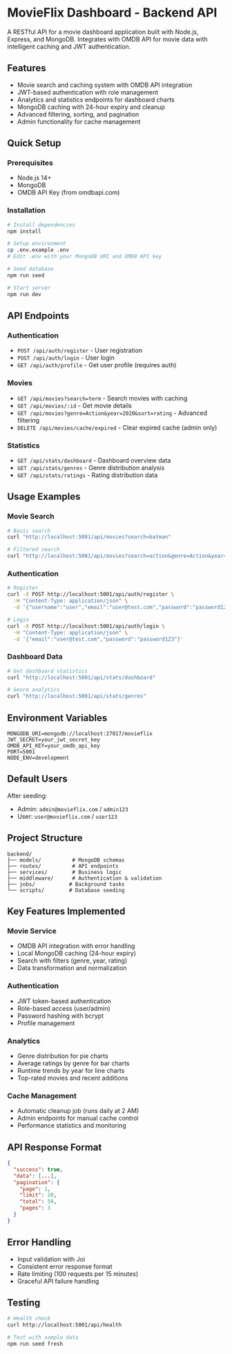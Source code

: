 # MovieFlix Dashboard - Backend API

A RESTful API for a movie dashboard application built with Node.js, Express, and MongoDB. Integrates with OMDB API for movie data with intelligent caching and JWT authentication.

## Features

- Movie search and caching system with OMDB API integration
- JWT-based authentication with role management
- Analytics and statistics endpoints for dashboard charts
- MongoDB caching with 24-hour expiry and cleanup
- Advanced filtering, sorting, and pagination
- Admin functionality for cache management

## Quick Setup

### Prerequisites
- Node.js 14+
- MongoDB
- OMDB API Key (from omdbapi.com)

### Installation
```bash
# Install dependencies
npm install

# Setup environment
cp .env.example .env
# Edit .env with your MongoDB URI and OMDB API key

# Seed database
npm run seed

# Start server
npm run dev
```

## API Endpoints

### Authentication
- `POST /api/auth/register` - User registration
- `POST /api/auth/login` - User login
- `GET /api/auth/profile` - Get user profile (requires auth)

### Movies
- `GET /api/movies?search=term` - Search movies with caching
- `GET /api/movies/:id` - Get movie details
- `GET /api/movies?genre=Action&year=2020&sort=rating` - Advanced filtering
- `DELETE /api/movies/cache/expired` - Clear expired cache (admin only)

### Statistics
- `GET /api/stats/dashboard` - Dashboard overview data
- `GET /api/stats/genres` - Genre distribution analysis
- `GET /api/stats/ratings` - Rating distribution data

## Usage Examples

### Movie Search
```bash
# Basic search
curl "http://localhost:5001/api/movies?search=batman"

# Filtered search
curl "http://localhost:5001/api/movies?search=action&genre=Action&year=2020&sort=rating&order=desc"
```

### Authentication
```bash
# Register
curl -X POST http://localhost:5001/api/auth/register \
  -H "Content-Type: application/json" \
  -d '{"username":"user","email":"user@test.com","password":"password123"}'

# Login
curl -X POST http://localhost:5001/api/auth/login \
  -H "Content-Type: application/json" \
  -d '{"email":"user@test.com","password":"password123"}'
```

### Dashboard Data
```bash
# Get dashboard statistics
curl "http://localhost:5001/api/stats/dashboard"

# Genre analytics
curl "http://localhost:5001/api/stats/genres"
```

## Environment Variables

```env
MONGODB_URI=mongodb://localhost:27017/movieflix
JWT_SECRET=your_jwt_secret_key
OMDB_API_KEY=your_omdb_api_key
PORT=5001
NODE_ENV=development
```

## Default Users

After seeding:
- Admin: `admin@movieflix.com` / `admin123`
- User: `user@movieflix.com` / `user123`

## Project Structure

```
backend/
├── models/          # MongoDB schemas
├── routes/          # API endpoints
├── services/        # Business logic
├── middleware/      # Authentication & validation
├── jobs/           # Background tasks
└── scripts/        # Database seeding
```

## Key Features Implemented

### Movie Service
- OMDB API integration with error handling
- Local MongoDB caching (24-hour expiry)
- Search with filters (genre, year, rating)
- Data transformation and normalization

### Authentication
- JWT token-based authentication
- Role-based access (user/admin)
- Password hashing with bcrypt
- Profile management

### Analytics
- Genre distribution for pie charts
- Average ratings by genre for bar charts
- Runtime trends by year for line charts
- Top-rated movies and recent additions

### Cache Management
- Automatic cleanup job (runs daily at 2 AM)
- Admin endpoints for manual cache control
- Performance statistics and monitoring

## API Response Format

```json
{
  "success": true,
  "data": [...],
  "pagination": {
    "page": 1,
    "limit": 20,
    "total": 50,
    "pages": 3
  }
}
```

## Error Handling

- Input validation with Joi
- Consistent error response format
- Rate limiting (100 requests per 15 minutes)
- Graceful API failure handling

## Testing

```bash
# Health check
curl http://localhost:5001/api/health

# Test with sample data
npm run seed fresh
```
